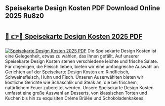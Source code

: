 ## Speisekarte Design Kosten PDF Download Online 2025 Ru8z0

# <h2><a href="http://gcaenm.nevu.top/?p=Speisekarte+Design+Kosten">🔗 👉🔴 Speisekarte Design Kosten 2025 PDF</a></h2>

[![Speisekarte Design Kosten 2025 PDF](https://i.imgur.com/dBaPXMq.png)](http://gcaenm.nevu.top/?p=Speisekarte+Design+Kosten)
Die Speisekarte Design Kosten ist eine Gelegenheit, etwas zu wählen, das Ihnen gefällt. Auf unserer Speisekarte Design Kosten stehen verschiedene leichte und frische Salate. Für diejenigen, die Fleisch lieben, bieten wir eine umfangreiche Auswahl an Gerichten auf der Speisekarte Design Kosten an: Rindfleisch, Schweinefleisch, Huhn und Fisch. Unseren Auserwählten bieten wir köstliche Gerichte wie Schaschlik und Steak an, die bei frischem, natürlichem Feuer zubereitet werden. Unsere Speisekarte Design Kosten umfasst eine große Auswahl an Desserts, von klassischen Torten und Kuchen bis hin zu exquisiten Crème Brûlée und Schokoladenkakees.
